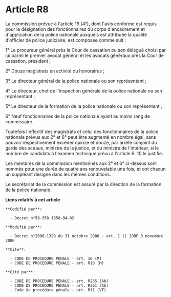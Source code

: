 # Article R8

La commission prévue à l'article 16 (4°), dont l'avis conforme est requis pour la désignation des fonctionnaires du corps
d'encadrement et d'application de la police nationale auxquels est attribuée la qualité d'officier de police judiciaire, est
composée comme suit :

1° Le procureur général près la Cour de cassation ou son délégué choisi par lui parmi le premier avocat général et les
avocats généraux près la Cour de cassation, président ;

2° Douze magistrats en activité ou honoraires ;

3° Le directeur général de la police nationale ou son représentant ;

4° Le directeur, chef de l'inspection générale de la police nationale ou son représentant ;

5° Le directeur de la formation de la police nationale ou son représentant ;

6° Neuf fonctionnaires de la police nationale ayant au moins rang de commissaire.

Toutefois l'effectif des magistrats et celui des fonctionnaires de la police nationale prévus aux 2° et 6° peut être augmenté
en nombre égal, sans pouvoir respectivement excéder quinze et douze, par arrêté conjoint du garde des sceaux, ministre de la
justice, et du ministre de l'intérieur, si le nombre de candidats à l'examen technique prévu à l'article R. 10 le justifie.

Les membres de la commission mentionnés aux 2° et 6° ci-dessus sont nommés pour une durée de quatre ans renouvelable une
fois, et ont chacun un suppléant désigné dans les mêmes conditions.

Le secrétariat de la commission est assuré par la direction de la formation de la police nationale.

**Liens relatifs à cet article**

	**Codifié par**:

	  - Décret n°58-358 1958-04-02

	**Modifié par**:

	  - Décret n°2006-1329 du 31 octobre 2006 - art. 1 () JORF 3 novembre 2006

	**Cite**:

	  - CODE DE PROCEDURE PENALE - art. 16 (M)
	  - CODE DE PROCEDURE PENALE - art. R10 (M)

	**Cité par**:

	  - CODE DE PROCEDURE PENALE - art. R255 (Ab)
	  - CODE DE PROCEDURE PENALE - art. R361 (Ab)
	  - Code de procédure pénale - art. R11 (VT)
